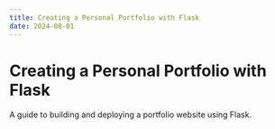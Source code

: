 ```yaml
---
title: Creating a Personal Portfolio with Flask
date: 2024-08-01
---
```


# Creating a Personal Portfolio with Flask

A guide to building and deploying a portfolio website using Flask.
